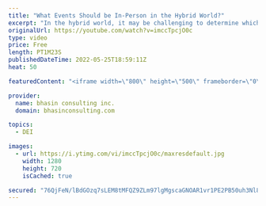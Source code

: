 ```yaml
---
title: "What Events Should be In-Person in the Hybrid World?"
excerpt: "In the hybrid world, it may be challenging to determine which activities, meetings and events should take place in person instead of virtually. In this video, bci’s CEO and DEI expert Ritu Bhasin breaks down a list of recommendations for the types of team interactions to hold in-person, if possible."
originalUrl: https://youtube.com/watch?v=imccTpcjO0c
type: video
price: Free
length: PT1M23S
publishedDateTime: 2022-05-25T18:59:11Z
heat: 50

featuredContent: "<iframe width=\"800\" height=\"500\" frameborder=\"0\" src=\"https://www.youtube.com/embed/imccTpcjO0c\" allow=\"accelerometer; autoplay; encrypted-media; gyroscope; picture-in-picture\" allowfullscreen></iframe>"

provider:
  name: bhasin consulting inc.
  domain: bhasinconsulting.com

topics:
  - DEI

images:
  - url: https://i.ytimg.com/vi/imccTpcjO0c/maxresdefault.jpg
    width: 1280
    height: 720
    isCached: true

secured: "76QjFeN/lBdGOzq7sLEM8tMFQZ9ZLm97lgMgscaGNOAR1vr1PE2PB50uh3Nl8RUMkYljHi/uJ+PlHtxK7wGValKU74y/ywcyoBY6AnF8PTqh+fNWRnwHv/nEYd8dt42955jQaP98k0b1abKpIH6KCfN0ps/Y4nWE1UWqmIBBzFHS6Vic37U7v760WyiPDDseg0zMzY/n3gwiJDKBAhai9ZbGVUM35m7FIJal6QP2sbOpTjsZKfhF6UsTjwwJjG2LT9m5OcBOL4L9apoTmwpDrHNfBUCSY7Ha6SfPgfVp6SeHpKNV/bR31mGz/75oFCVZywkFiuJbzETAlcj7rweru6oKKuDFdcgV4tzw9UP83BsIjDGZ0i6ykeTCEvsYAtgbd/ME3BQX2J+5K9Y78uF8SQ==;Y1Btywc0JQ2FcFqlOP7L2w=="
---
```


